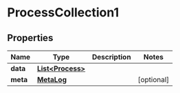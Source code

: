 
# ProcessCollection1

## Properties
Name | Type | Description | Notes
------------ | ------------- | ------------- | -------------
**data** | [**List&lt;Process&gt;**](Process.md) |  | 
**meta** | [**MetaLog**](MetaLog.md) |  |  [optional]



